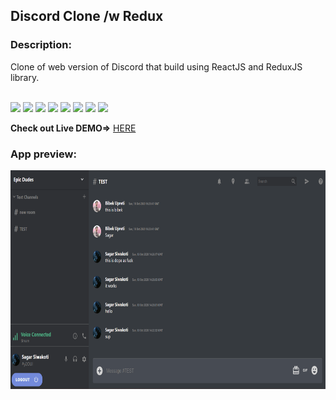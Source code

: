 ## Discord Clone /w Redux
<h3>Description:</h3>
Clone of web version of Discord that build using ReactJS and ReduxJS library.<br/><br/>
<p>
    <img src="https://img.shields.io/badge/Platform-Web-brightgreen.svg" />
  <img src="https://img.shields.io/badge/Application-DiscordWEB-green.svg" />
  <img src="https://img.shields.io/badge/Editor-WEB_Strom-0078d7.svg" />
  <img src="https://img.shields.io/badge/Library-React_JS-61dbfb.svg" />
  <img src="https://img.shields.io/badge/Language-JavaScript-f0db4f.svg" />
    <img src="https://img.shields.io/badge/State_Management-REDUX-orange.svg" />
  <img src="https://img.shields.io/badge/BackEnd-Firebase-brightgreen.svg" />
    <img src="https://img.shields.io/badge/Hosting-Firebase_Hosting-black.svg" />

</p>
<p><b>Check out Live DEMO=></b> <a href="https://discord-clone-6c4b2.web.app/">HERE</a></p>
<h3>App preview:</h3>
<img src="src/assets/Screenshot_13.png" alt="preview" height="350" />
